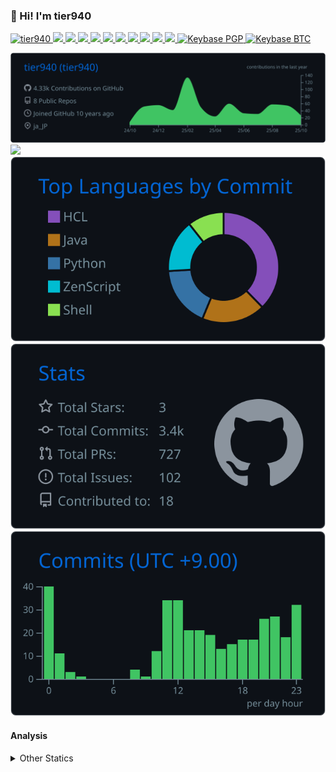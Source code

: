 ### 👋 Hi! I'm tier940

<p align="left"> 
  <a href="https://github.com/tier940/tier940/">
    <img src="https://komarev.com/ghpvc/?username=tier940" alt="tier940" />
  </a>
  <a href="http://twitter.com/tier940">
    <img height="20" src="https://img.shields.io/twitter/follow/tier940?label=Twitter&logo=twitter&style=flat" />
  </a>
  <a href="https://github.com/tier940">
    <img height="20" src="https://img.shields.io/github/followers/tier940?label=follow&logo=github&style=flat" />
  </a>
  <a href="https://www.reddit.com/user/tier940">
    <img height="20" src="https://img.shields.io/reddit/user-karma/combined/tier940?label=Reddit&logo=reddit&style=flat" />
  </a>
  <a href="https://stackoverflow.com/users/17317833/tier940">
    <img height="20" src="https://img.shields.io/stackexchange/stackoverflow/r/17317833?label=StackOverflow&logo=stack-overflow&style=flat" />
  </a>
  <a href="https://zenn.dev/tier940">
    <img height="20" src="https://zenn.badge.nikaera.com/s/tier940/likes" />
  </a>
  <a href="https://zenn.dev/tier940">
    <img height="20" src="https://zenn.badge.nikaera.com/s/tier940/followers" />
  </a>
  <a href="https://zenn.dev/tier940">
    <img height="20" src="https://zenn.badge.nikaera.com/s/tier940/articles" />
  </a>
  <a href="http://qiita.com/tier940">
    <img height="20" src="https://qiita-badge.apiapi.app/s/tier940/posts.svg" />
  </a>
  <a href="http://qiita.com/tier940">
    <img height="20" src="https://qiita-badge.apiapi.app/s/tier940/contributions.svg" />
  </a>
  <a href="https://github.com/tier940/tier940/">
    <img height="20" src="https://github.com/tier940/tier940/actions/workflows/main.yml/badge.svg" />
  </a>
  <a href="https://keybase.io/tier940">
    <img alt="Keybase PGP" src="https://img.shields.io/keybase/pgp/tier940">
  </a>
  <a href="https://keybase.io/tier940">
    <img alt="Keybase BTC" src="https://img.shields.io/keybase/btc/tier940">
  </a>
</p>

[![](https://raw.githubusercontent.com/tier940/tier940/main/profile-summary-card-output/github_dark/0-profile-details.svg)](https://github.com/vn7n24fzkq/github-profile-summary-cards)
[![](https://raw.githubusercontent.com/tier940/tier940/main/profile-summary-card-output/github_dark/1-repos-per-language.svg)](https://github.com/vn7n24fzkq/github-profile-summary-cards) [![](https://raw.githubusercontent.com/tier940/tier940/main/profile-summary-card-output/github_dark/2-most-commit-language.svg)](https://github.com/vn7n24fzkq/github-profile-summary-cards)
[![](https://raw.githubusercontent.com/tier940/tier940/main/profile-summary-card-output/github_dark/3-stats.svg)](https://github.com/vn7n24fzkq/github-profile-summary-cards) [![](https://raw.githubusercontent.com/tier940/tier940/main/profile-summary-card-output/github_dark/4-productive-time.svg)](https://github.com/vn7n24fzkq/github-profile-summary-cards)


#### Analysis
<!-- <img height="150" src="https://github.com/tier940/tier940/blob/master/images/stat.svg" alt="Alternative Text"/> -->

<details>
  <summary>Other Statics</summary>
  <!--START_SECTION:waka-->
![Code Time](http://img.shields.io/badge/Code%20Time-6%2C594%20hrs%209%20mins-blue)

**🐱 My GitHub Data** 

> 📦 86.8 kB Used in GitHub's Storage 
 > 
> 💼 Opted to Hire
 > 
> 📜 14 Public Repositories 
 > 
> 🔑 9 Private Repositories 
 > 
**I'm an Early 🐤** 

```text
🌞 Morning                2694 commits        ████░░░░░░░░░░░░░░░░░░░░░   17.07 % 
🌆 Daytime                5757 commits        █████████░░░░░░░░░░░░░░░░   36.48 % 
🌃 Evening                5639 commits        █████████░░░░░░░░░░░░░░░░   35.73 % 
🌙 Night                  1693 commits        ███░░░░░░░░░░░░░░░░░░░░░░   10.73 % 
```
📅 **I'm Most Productive on Saturday** 

```text
Monday                   1647 commits        ███░░░░░░░░░░░░░░░░░░░░░░   10.44 % 
Tuesday                  2466 commits        ████░░░░░░░░░░░░░░░░░░░░░   15.62 % 
Wednesday                1862 commits        ███░░░░░░░░░░░░░░░░░░░░░░   11.80 % 
Thursday                 1610 commits        ███░░░░░░░░░░░░░░░░░░░░░░   10.20 % 
Friday                   2313 commits        ████░░░░░░░░░░░░░░░░░░░░░   14.66 % 
Saturday                 3016 commits        █████░░░░░░░░░░░░░░░░░░░░   19.11 % 
Sunday                   2869 commits        █████░░░░░░░░░░░░░░░░░░░░   18.18 % 
```


📊 **This Week I Spent My Time On** 

```text
🕑︎ Time Zone: Asia/Tokyo

💬 Programming Languages: 
Other                    25 hrs 40 mins      ███████████████████░░░░░░   75.66 % 
YAML                     4 hrs 6 mins        ███░░░░░░░░░░░░░░░░░░░░░░   12.08 % 
Markdown                 1 hr 45 mins        █░░░░░░░░░░░░░░░░░░░░░░░░   05.17 % 
Jinja2                   27 mins             ░░░░░░░░░░░░░░░░░░░░░░░░░   01.37 % 
Java                     23 mins             ░░░░░░░░░░░░░░░░░░░░░░░░░   01.13 % 

🔥 Editors: 
Chrome                   27 hrs 35 mins      ████████████████████░░░░░   81.28 % 
VS Code                  6 hrs 4 mins        ████░░░░░░░░░░░░░░░░░░░░░   17.90 % 
IntelliJ IDEA            16 mins             ░░░░░░░░░░░░░░░░░░░░░░░░░   00.82 % 

💻 Operating System: 
Windows                  28 hrs 10 mins      █████████████████████░░░░   83.03 % 
Linux                    5 hrs 45 mins       ████░░░░░░░░░░░░░░░░░░░░░   16.97 % 
```

**I Mostly Code in Java** 

```text
Java                     10 repos            █████████░░░░░░░░░░░░░░░░   37.04 % 
Shell                    3 repos             ███░░░░░░░░░░░░░░░░░░░░░░   11.11 % 
HCL                      3 repos             ███░░░░░░░░░░░░░░░░░░░░░░   11.11 % 
Python                   2 repos             ██░░░░░░░░░░░░░░░░░░░░░░░   07.41 % 
JavaScript               1 repo              █░░░░░░░░░░░░░░░░░░░░░░░░   03.70 % 
```



**Timeline**

![Lines of Code chart](https://raw.githubusercontent.com/tier940/tier940/main/assets/bar_graph.png)


 Last Updated on 29/10/2025 00:11:08 UTC
<!--END_SECTION:waka-->
</details>
